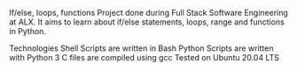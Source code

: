 If/else, loops, functions
Project done during Full Stack Software Engineering at ALX. It aims to learn about if/else statements, loops, range and functions in Python.

Technologies
Shell Scripts are written in Bash
Python Scripts are written with Python 3
C files are compiled using gcc
Tested on Ubuntu 20.04 LTS
